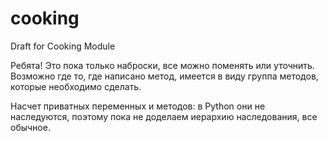 # cooking
Draft for Cooking Module

Ребята! Это пока только наброски, все можно поменять или уточнить.
Возможно где то, где написано метод, имеется в виду группа методов, которые необходимо сделать. 

Насчет приватных переменных и методов: в Python они не наследуются, поэтому пока не доделаем иерархию наследования, все обычное.
